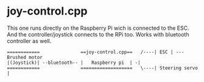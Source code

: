# joy-control.cpp

This one runs directly on the Raspberry Pi wich is connected to the ESC. And the controller/joystick connects to the RPi too. Works with bluetooth controller as well.


```
============               ==joy-control.cpp==   /----| ESC | --- Brushed motor
|(Joystick)| --bluetooth-- |   Raspberry pi  | -|
============               ===================   \----| Steering servo |
```